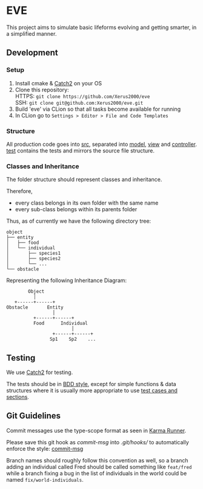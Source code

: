 # EVE

This project aims to simulate basic lifeforms evolving and getting smarter, in a simplified manner.

## Development

### Setup

1. Install cmake & [Catch2](https://github.com/catchorg/Catch2) on your OS
2. Clone this repository:  
   HTTPS: ```git clone https://github.com/Xerus2000/eve```  
   SSH: ```git clone git@github.com:Xerus2000/eve.git```
3. Build 'eve' via CLion so that all tasks become available for running
4. In CLion go to `Settings > Editor > File and Code Templates` 

### Structure

All production code goes into [src](src), separated into [model](src/model), [view](src/view) and [controller](src/controller).  
[test](test) contains the tests and mirrors the source file structure.

### Classes and Inheritance

The folder structure should represent classes and inheritance.

Therefore,

- every class belongs in its own folder with the same name
- every sub-class belongs within its parents folder

Thus, as of currently we have the following directory tree:

    object
    ├── entity
    │   ├── food
    │   └── individual
    │       ├── species1
    │       ├── species2
    │       └── ...
    └── obstacle

Representing the following Inheritance Diagram:

            Object
              │
       +------+------+
    Obstacle       Entity
                     │
              +------+------+
              Food      Individual
                            │
                     +------+------+
                    Sp1    Sp2    ...

## Testing

We use [Catch2](https://github.com/catchorg/Catch2) for testing.

The tests should be in [BDD style](https://github.com/catchorg/Catch2/blob/master/docs/tutorial.md#bdd-style), except for simple functions & data structures where it is usually more appropriate to use [test cases and sections](https://github.com/catchorg/Catch2/blob/master/docs/tutorial.md#test-cases-and-sections).

## Git Guidelines

Commit messages use the type-scope format as seen in [Karma Runner](http://karma-runner.github.io/4.0/dev/git-commit-msg.html).

Please save this git hook as *commit-msg* into *.git/hooks/* to automatically enforce the style: [commit-msg](https://www.notion.so/65a89aab035d4315bca4f2c68647fb45#4f25ab81102444bcbaba77e945712add)

Branch names should roughly follow this convention as well, so a branch adding an individual called Fred should be called something like `feat/fred` while a branch fixing a bug in the list of individuals in the world could be named `fix/world-individuals`.
